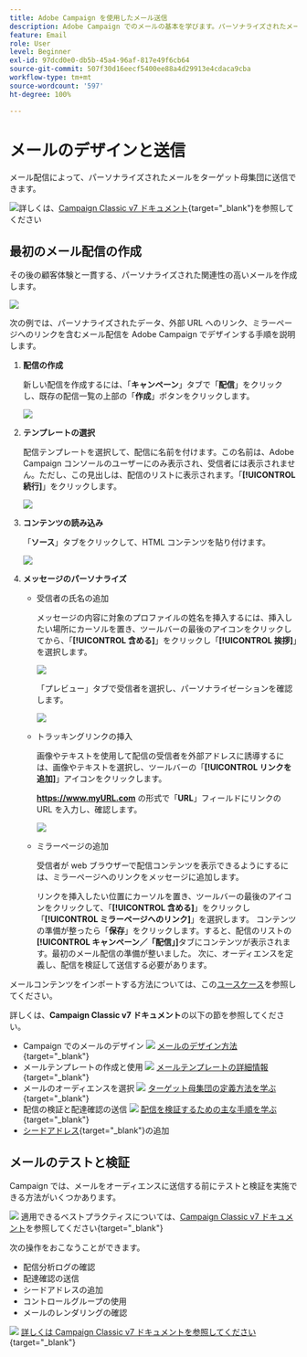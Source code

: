 ```yaml
---
title: Adobe Campaign を使用したメール送信
description: Adobe Campaign でのメールの基本を学びます。パーソナライズされたメールをターゲット母集団に送信します。
feature: Email
role: User
level: Beginner
exl-id: 97dcd0e0-db5b-45a4-96af-817e49f6cb64
source-git-commit: 507f30d16eecf5400ee88a4d29913e4cdaca9cba
workflow-type: tm+mt
source-wordcount: '597'
ht-degree: 100%

---
```


# メールのデザインと送信

メール配信によって、パーソナライズされたメールをターゲット母集団に送信できます。

![](../assets/do-not-localize/book.png)詳しくは、[Campaign Classic v7 ドキュメント](https://experienceleague.adobe.com/docs/campaign-classic/using/sending-messages/sending-emails/about-email-channel.html?lang=ja){target=&quot;_blank&quot;}を参照してください

## 最初のメール配信の作成

その後の顧客体験と一貫する、パーソナライズされた関連性の高いメールを作成します。

![](assets/new-email-content.png)


次の例では、パーソナライズされたデータ、外部 URL へのリンク、ミラーページへのリンクを含むメール配信を Adobe Campaign でデザインする手順を説明します。

1. **配信の作成**

   新しい配信を作成するには、「**キャンペーン**」タブで「**配信**」をクリックし、既存の配信一覧の上部の「**作成**」ボタンをクリックします。

   ![](assets/delivery_step_1.png)

1. **テンプレートの選択**

   配信テンプレートを選択して、配信に名前を付けます。この名前は、Adobe Campaign コンソールのユーザーにのみ表示され、受信者には表示されません。ただし、この見出しは、配信のリストに表示されます。「**[!UICONTROL 続行]**」をクリックします。

   ![](assets/dce_delivery_model.png)

1. **コンテンツの読み込み**

   「**ソース**」タブをクリックして、HTML コンテンツを貼り付けます。

   ![](assets/paste-content.png)


1. **メッセージのパーソナライズ**


   * 受信者の氏名の追加

      メッセージの内容に対象のプロファイルの姓名を挿入するには、挿入したい場所にカーソルを置き、ツールバーの最後のアイコンをクリックしてから、「**[!UICONTROL 含める]**」をクリックし「**[!UICONTROL 挨拶]**」を選択します。

      ![](assets/include-greetings.png)

      「プレビュー」タブで受信者を選択し、パーソナライゼーションを確認します。

      ![](assets/perso-check.png)

   * トラッキングリンクの挿入

      画像やテキストを使用して配信の受信者を外部アドレスに誘導するには、画像やテキストを選択し、ツールバーの「**[!UICONTROL リンクを追加]**」アイコンをクリックします。

      **https://www.myURL.com** の形式で「**URL**」フィールドにリンクの URL を入力し、確認します。

      ![](assets/add-a-link.png)

   * ミラーページの追加

      受信者が web ブラウザーで配信コンテンツを表示できるようにするには、ミラーページへのリンクをメッセージに追加します。

      リンクを挿入したい位置にカーソルを置き、ツールバーの最後のアイコンをクリックして、「**[!UICONTROL 含める]**」をクリックし「**[!UICONTROL ミラーページへのリンク]**」を選択します。
   コンテンツの準備が整ったら「**保存**」をクリックします。すると、配信のリストの&#x200B;**[!UICONTROL キャンペーン／「配信」]**&#x200B;タブにコンテンツが表示されます。最初のメール配信の準備が整いました。 次に、オーディエンスを定義し、配信を検証して送信する必要があります。


メールコンテンツをインポートする方法については、この[ユースケース](https://experienceleague.adobe.com/docs/campaign/automation/workflows/use-cases/deliveries/load-delivery-content.html?lang=ja)を参照してください。

詳しくは、**Campaign Classic v7 ドキュメント**&#x200B;の以下の節を参照してください。

* Campaign でのメールのデザイン
   ![](../assets/do-not-localize/book.png) [メールのデザイン方法](https://experienceleague.adobe.com/docs/campaign-classic/using/sending-messages/sending-emails/defining-the-email-content.html?lang=ja){target=&quot;_blank&quot;}
* メールテンプレートの作成と使用
   ![](../assets/do-not-localize/book.png) [メールテンプレートの詳細情報](https://experienceleague.adobe.com/docs/campaign-classic/using/sending-messages/using-delivery-templates/about-templates.html?lang=ja){target=&quot;_blank&quot;}
* メールのオーディエンスを選択
   ![](../assets/do-not-localize/book.png) [ターゲット母集団の定義方法を学ぶ](https://experienceleague.adobe.com/docs/campaign-classic/using/sending-messages/key-steps-when-creating-a-delivery/steps-defining-the-target-population.html?lang=ja){target=&quot;_blank&quot;}
* 配信の検証と配達確認の送信
   ![](../assets/do-not-localize/book.png) [配信を検証するための主な手順を学ぶ](https://experienceleague.adobe.com/docs/campaign-classic/using/sending-messages/key-steps-when-creating-a-delivery/steps-validating-the-delivery.html?lang=ja){target=&quot;_blank&quot;}
* [シードアドレス](https://experienceleague.adobe.com/docs/campaign-classic/using/sending-messages/using-seed-addresses/about-seed-addresses.html?lang=ja){target=&quot;_blank&quot;}の追加

## メールのテストと検証

Campaign では、メールをオーディエンスに送信する前にテストと検証を実施できる方法がいくつかあります。

![](../assets/do-not-localize/book.png) 適用できるベストプラクティスについては、[Campaign Classic v7 ドキュメント](https://experienceleague.adobe.com/docs/campaign-classic/using/sending-messages/key-steps-when-creating-a-delivery/delivery-bestpractices/check-before-sending.html?lang=ja)を参照してください{target=&quot;_blank&quot;}

次の操作をおこなうことができます。

* 配信分析ログの確認
* 配達確認の送信
* シードアドレスの追加
* コントロールグループの使用
* メールのレンダリングの確認

![](../assets/do-not-localize/book.png) [詳しくは Campaign Classic v7 ドキュメントを参照してください](https://experienceleague.adobe.com/docs/campaign-classic/using/sending-messages/key-steps-when-creating-a-delivery/steps-validating-the-delivery.html){target=&quot;_blank&quot;}
